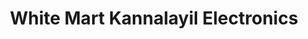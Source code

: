 ---
title: "White Mart Kannalayil Electronics"
url: /peravoor/white-mart-kannalayil-electronics/
shop: Einkaufszentrum
---